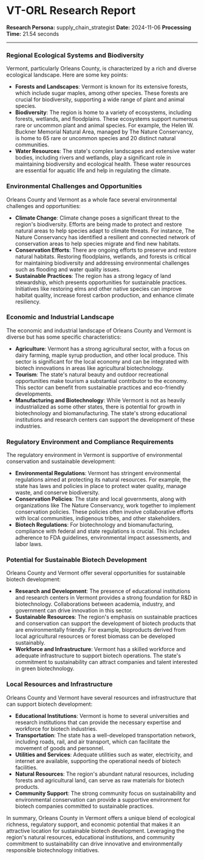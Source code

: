 # VT-ORL Research Report

**Research Persona:** supply_chain_strategist
**Date:** 2024-11-06
**Processing Time:** 21.54 seconds

---

### Regional Ecological Systems and Biodiversity

Vermont, particularly Orleans County, is characterized by a rich and diverse ecological landscape. Here are some key points:

- **Forests and Landscapes**: Vermont is known for its extensive forests, which include sugar maples, among other species. These forests are crucial for biodiversity, supporting a wide range of plant and animal species.
- **Biodiversity**: The region is home to a variety of ecosystems, including forests, wetlands, and floodplains. These ecosystems support numerous rare or uncommon plant and animal species. For example, the Helen W. Buckner Memorial Natural Area, managed by The Nature Conservancy, is home to 65 rare or uncommon species and 20 distinct natural communities.
- **Water Resources**: The state's complex landscapes and extensive water bodies, including rivers and wetlands, play a significant role in maintaining biodiversity and ecological health. These water resources are essential for aquatic life and help in regulating the climate.

### Environmental Challenges and Opportunities

Orleans County and Vermont as a whole face several environmental challenges and opportunities:

- **Climate Change**: Climate change poses a significant threat to the region's biodiversity. Efforts are being made to protect and restore natural areas to help species adapt to climate threats. For instance, The Nature Conservancy has identified a resilient and connected network of conservation areas to help species migrate and find new habitats.
- **Conservation Efforts**: There are ongoing efforts to preserve and restore natural habitats. Restoring floodplains, wetlands, and forests is critical for maintaining biodiversity and addressing environmental challenges such as flooding and water quality issues.
- **Sustainable Practices**: The region has a strong legacy of land stewardship, which presents opportunities for sustainable practices. Initiatives like restoring elms and other native species can improve habitat quality, increase forest carbon production, and enhance climate resiliency.

### Economic and Industrial Landscape

The economic and industrial landscape of Orleans County and Vermont is diverse but has some specific characteristics:

- **Agriculture**: Vermont has a strong agricultural sector, with a focus on dairy farming, maple syrup production, and other local produce. This sector is significant for the local economy and can be integrated with biotech innovations in areas like agricultural biotechnology.
- **Tourism**: The state's natural beauty and outdoor recreational opportunities make tourism a substantial contributor to the economy. This sector can benefit from sustainable practices and eco-friendly developments.
- **Manufacturing and Biotechnology**: While Vermont is not as heavily industrialized as some other states, there is potential for growth in biotechnology and biomanufacturing. The state's strong educational institutions and research centers can support the development of these industries.

### Regulatory Environment and Compliance Requirements

The regulatory environment in Vermont is supportive of environmental conservation and sustainable development:

- **Environmental Regulations**: Vermont has stringent environmental regulations aimed at protecting its natural resources. For example, the state has laws and policies in place to protect water quality, manage waste, and conserve biodiversity.
- **Conservation Policies**: The state and local governments, along with organizations like The Nature Conservancy, work together to implement conservation policies. These policies often involve collaborative efforts with local communities, indigenous tribes, and other stakeholders.
- **Biotech Regulations**: For biotechnology and biomanufacturing, compliance with federal and state regulations is crucial. This includes adherence to FDA guidelines, environmental impact assessments, and labor laws.

### Potential for Sustainable Biotech Development

Orleans County and Vermont offer several opportunities for sustainable biotech development:

- **Research and Development**: The presence of educational institutions and research centers in Vermont provides a strong foundation for R&D in biotechnology. Collaborations between academia, industry, and government can drive innovation in this sector.
- **Sustainable Resources**: The region's emphasis on sustainable practices and conservation can support the development of biotech products that are environmentally friendly. For example, bioproducts derived from local agricultural resources or forest biomass can be developed sustainably.
- **Workforce and Infrastructure**: Vermont has a skilled workforce and adequate infrastructure to support biotech operations. The state's commitment to sustainability can attract companies and talent interested in green biotechnology.

### Local Resources and Infrastructure

Orleans County and Vermont have several resources and infrastructure that can support biotech development:

- **Educational Institutions**: Vermont is home to several universities and research institutions that can provide the necessary expertise and workforce for biotech industries.
- **Transportation**: The state has a well-developed transportation network, including roads, rail, and air transport, which can facilitate the movement of goods and personnel.
- **Utilities and Services**: Adequate utilities such as water, electricity, and internet are available, supporting the operational needs of biotech facilities.
- **Natural Resources**: The region's abundant natural resources, including forests and agricultural land, can serve as raw materials for biotech products.
- **Community Support**: The strong community focus on sustainability and environmental conservation can provide a supportive environment for biotech companies committed to sustainable practices.

In summary, Orleans County in Vermont offers a unique blend of ecological richness, regulatory support, and economic potential that makes it an attractive location for sustainable biotech development. Leveraging the region's natural resources, educational institutions, and community commitment to sustainability can drive innovative and environmentally responsible biotechnology initiatives.